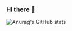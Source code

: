 ### Hi there 👋



![Anurag's GitHub stats](https://github-readme-stats.vercel.app/api?username=josaugusto&show_icons=true&theme=gruvbox)

